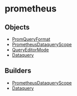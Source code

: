 # <span class="badge package-variant-dataquery"></span> prometheus

## Objects

 * <span class="badge object-type-enum"></span> [PromQueryFormat](./object-PromQueryFormat.md)
 * <span class="badge object-type-class"></span> [PrometheusDataqueryScope](./object-PrometheusDataqueryScope.md)
 * <span class="badge object-type-enum"></span> [QueryEditorMode](./object-QueryEditorMode.md)
 * <span class="badge object-type-class"></span> [Dataquery](./object-Dataquery.md)
## Builders

 * <span class="badge builder"></span> [PrometheusDataqueryScope](./builder-PrometheusDataqueryScope.md)
 * <span class="badge builder"></span> [Dataquery](./builder-Dataquery.md)
